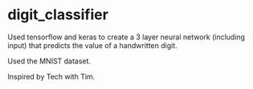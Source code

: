 # digit_classifier

Used tensorflow and keras to create a 3 layer neural network (including input) that predicts the value of a handwritten digit.

Used the MNIST dataset.

Inspired by Tech with Tim.
